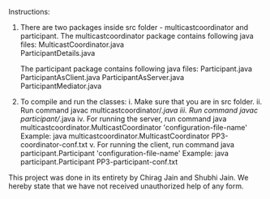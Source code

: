 Instructions:
1. There are two packages inside src folder - multicastcoordinator and participant. 
   The multicastcoordinator package contains following java files:
	MulticastCoordinator.java	
	ParticipantDetails.java 
 
   The participant package contains following java files:
	Participant.java
	ParticipantAsClient.java
	ParticipantAsServer.java
	ParticipantMediator.java

2. To compile and run the classes:
	  i. Make sure that you are in src folder.
 	 ii. Run command javac multicastcoordinator/*.java
	iii. Run command javac participant/*.java
	 iv. For running the server, run command java multicastcoordinator.MulticastCoordinator 'configuration-file-name' 
			Example: java multicastcoordinator.MulticastCoordinator PP3-coordinator-conf.txt
	  v. For running the client, run command java participant.Participant 'configuration-file-name'
			Example: java participant.Participant PP3-participant-conf.txt

This project was done in its entirety by Chirag Jain and Shubhi Jain. We hereby state that we have not received unauthorized help of any form.
